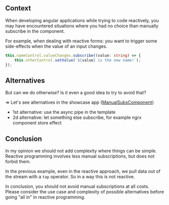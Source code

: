 ## Context

When developing angular applications while trying to code reactively, you may have encountered situations where you had no choice than manually subscribe in the component.

For example, when dealing with reactive forms: you want to trigger some side-effects when the value of an input changes.

```ts
this.nameControl.valueChanges.subscribe((value: string) => {
    this.otherControl.setValue(`${value} is the new name!`);
});
```

## Alternatives

But can we do otherwise? Is it even a good idea to try to avoid that?

=> Let's see alternatives in the showcase app ([ManualSubsComponent](/app/src/app/manual-subs/manual-subs.component.ts))

- 1st alternative: use the async pipe in the template
- 2d alternative: let something else subscribe, for example ngrx component store effect

## Conclusion

In my opinion we should not add complexity where things can be simple. Reactive programming involves less manual subscriptions, but does not forbid them.

In the previous example, even in the reactive approach, we pull data out of the stream with a `tap` operator. So in a way this is not reactive.

In conclusion, you should not avoid manual subscriptions at all costs. Please consider the use case and complexity of possible alternatives before going "all in" in reactive programming.